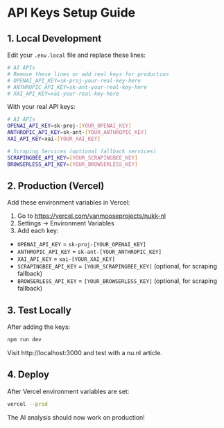 # API Keys Setup Guide

## 1. Local Development

Edit your `.env.local` file and replace these lines:

```bash
# AI APIs
# Remove these lines or add real keys for production
# OPENAI_API_KEY=sk-proj-your-real-key-here
# ANTHROPIC_API_KEY=sk-ant-your-real-key-here
# XAI_API_KEY=xai-your-real-key-here
```

With your real API keys:

```bash
# AI APIs
OPENAI_API_KEY=sk-proj-[YOUR_OPENAI_KEY]
ANTHROPIC_API_KEY=sk-ant-[YOUR_ANTHROPIC_KEY]
XAI_API_KEY=xai-[YOUR_XAI_KEY]

# Scraping Services (optional fallback services)
SCRAPINGBEE_API_KEY=[YOUR_SCRAPINGBEE_KEY]
BROWSERLESS_API_KEY=[YOUR_BROWSERLESS_KEY]
```

## 2. Production (Vercel)

Add these environment variables in Vercel:
1. Go to https://vercel.com/vanmooseprojects/nukk-nl
2. Settings → Environment Variables
3. Add each key:

- `OPENAI_API_KEY` = `sk-proj-[YOUR_OPENAI_KEY]`
- `ANTHROPIC_API_KEY` = `sk-ant-[YOUR_ANTHROPIC_KEY]`
- `XAI_API_KEY` = `xai-[YOUR_XAI_KEY]`
- `SCRAPINGBEE_API_KEY` = `[YOUR_SCRAPINGBEE_KEY]` (optional, for scraping fallback)
- `BROWSERLESS_API_KEY` = `[YOUR_BROWSERLESS_KEY]` (optional, for scraping fallback)

## 3. Test Locally

After adding the keys:
```bash
npm run dev
```

Visit http://localhost:3000 and test with a nu.nl article.

## 4. Deploy

After Vercel environment variables are set:
```bash
vercel --prod
```

The AI analysis should now work on production!
